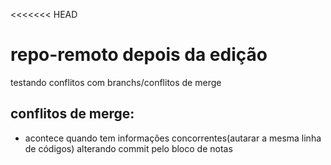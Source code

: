 <<<<<<< HEAD
# repo-remoto depois da edição
testando conflitos com branchs/conflitos de merge 
## conflitos de merge:
- acontece quando tem informações concorrentes(autarar a mesma linha de códigos)
alterando commit pelo bloco de notas